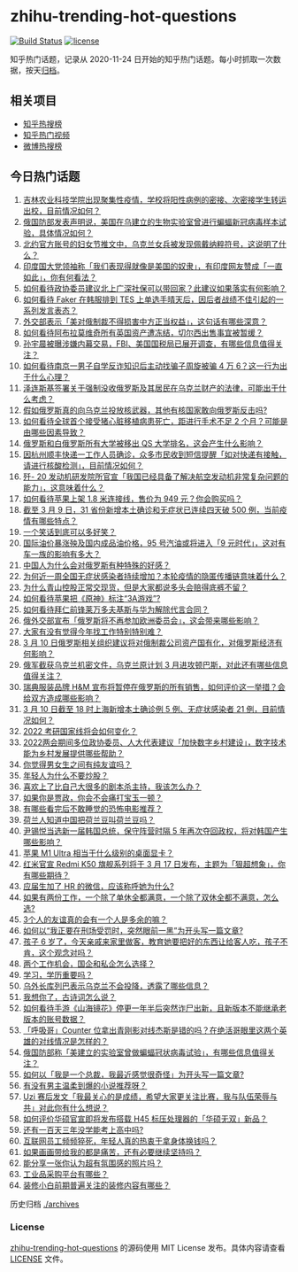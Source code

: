 # zhihu-trending-hot-questions

[![Build Status](https://github.com/justjavac/zhihu-trending-hot-questions/workflows/ci/badge.svg?branch=master)](https://github.com/justjavac/zhihu-trending-hot-questions/actions)
[![license](https://img.shields.io/github/license/justjavac/zhihu-trending-hot-questions)](https://github.com/justjavac/zhihu-trending-hot-questions/blob/master/LICENSE)

知乎热门话题，记录从 2020-11-24 日开始的知乎热门话题。每小时抓取一次数据，按天[归档](./archives)。

## 相关项目

- [知乎热搜榜](https://github.com/justjavac/zhihu-trending-top-search)
- [知乎热门视频](https://github.com/justjavac/zhihu-trending-hot-video)
- [微博热搜榜](https://github.com/justjavac/weibo-trending-hot-search)

## 今日热门话题

<!-- BEGIN -->
<!-- 最后更新时间 Fri Mar 11 2022 04:03:44 GMT+0800 (China Standard Time) -->

1. [吉林农业科技学院出现聚集性疫情，学校将阳性病例的密接、次密接学生转运出校，目前情况如何？](https://www.zhihu.com/question/521153293)
1. [俄国防部发表声明说，美国在乌建立的生物实验室曾进行蝙蝠新冠病毒样本试验，具体情况如何？](https://www.zhihu.com/question/521143391)
1. [北约官方账号的妇女节推文中，乌克兰女兵被发现佩戴纳粹符号，这说明了什么？](https://www.zhihu.com/question/521064840)
1. [印度国大党领袖称「我们表现得就像是美国的奴隶」，有印度网友赞成「一直如此」，你有何看法？](https://www.zhihu.com/question/501346248)
1. [如何看待政协委员建议北上广深社保可以带回家？此建议如果落实有何影响？](https://www.zhihu.com/question/520904964)
1. [如何看待 Faker 在韩服排到 TES 上单选手晴天后，因后者战绩不佳引起的一系列发言表态？](https://www.zhihu.com/question/521091967)
1. [外交部表示「美对俄制裁不得损害中方正当权益」，这句话有哪些深意？](https://www.zhihu.com/question/520990200)
1. [如何看待阿布拉莫维奇所有英国资产遭冻结，切尔西出售事宜被暂缓？](https://www.zhihu.com/question/521165185)
1. [孙宇晨被曝涉嫌内幕交易，FBI、美国国税局已展开调查，有哪些信息值得关注？](https://www.zhihu.com/question/521136704)
1. [如何看待南京一男子自学反诈知识后主动找骗子周旋被骗 4 万 6？这一行为出于什么心理？](https://www.zhihu.com/question/520801777)
1. [泽连斯基签署关于强制没收俄罗斯及其居民在乌克兰财产的法律，可能出于什么考虑？](https://www.zhihu.com/question/521190237)
1. [假如俄罗斯真的向乌克兰投放核武器，其他有核国家敢向俄罗斯反击吗?](https://www.zhihu.com/question/519387627)
1. [如何看待全球首个接受猪心脏移植病患死亡，距进行手术不足 2 个月？可能是由哪些因素导致？](https://www.zhihu.com/question/521056702)
1. [俄罗斯和白俄罗斯所有大学被移出 QS 大学排名，这会产生什么影响？](https://www.zhihu.com/question/520802711)
1. [因杭州顺丰快递一工作人员确诊，众多市民收到短信提醒「如对快递有接触，请进行核酸检测」，目前情况如何？](https://www.zhihu.com/question/521193002)
1. [歼- 20 发动机研发院所官宣「我国已经具备了解决航空发动机非常复杂问题的能力」，这意味着什么？](https://www.zhihu.com/question/520949605)
1. [如何看待苹果上架 1.8 米连接线，售价为 949 元？你会购买吗？](https://www.zhihu.com/question/520946929)
1. [截至 3 月 9 日，31 省份新增本土确诊和无症状已连续四天破 500 例，当前疫情有哪些特点？](https://www.zhihu.com/question/521073034)
1. [一个笑话到底可以多好笑？](https://www.zhihu.com/question/450919730)
1. [国际油价暴涨殃及国内成品油价格，95 号汽油或将进入「9 元时代」，这对有车一族的影响有多大？](https://www.zhihu.com/question/521009544)
1. [中国人为什么会对俄罗斯有种特殊的好感？](https://www.zhihu.com/question/520617795)
1. [为何近一周全国无症状感染者持续增加？本轮疫情的隐匿传播链意味着什么？](https://www.zhihu.com/question/521102192)
1. [为什么青山控股正常交现货，但是大家都说多头会赔得底裤不留？](https://www.zhihu.com/question/521069838)
1. [如何看待苹果把《原神》标注“3A游戏”?](https://www.zhihu.com/question/520864587)
1. [如何看待拜仁前锋莱万多夫基斯与华为解除代言合同？](https://www.zhihu.com/question/520703891)
1. [俄外交部宣布「俄罗斯将不再参加欧洲委员会」，这会带来哪些影响？](https://www.zhihu.com/question/521138473)
1. [大家有没有觉得今年找工作特别特别难？](https://www.zhihu.com/question/520706669)
1. [3 月 10 日俄罗斯相关组织建议将对俄制裁公司资产国有化，对俄罗斯经济有何影响？](https://www.zhihu.com/question/521086065)
1. [俄军截获乌克兰机密文件，乌克兰原计划 3 月进攻顿巴斯，对此还有哪些信息值得关注？](https://www.zhihu.com/question/520977133)
1. [瑞典服装品牌 H&M 宣布将暂停在俄罗斯的所有销售，如何评价这一举措？会给双方造成哪些影响？](https://www.zhihu.com/question/519780783)
1. [3 月 10 日截至 18 时上海新增本土确诊例 5 例、无症状感染者 21 例，目前情况如何？](https://www.zhihu.com/question/521168648)
1. [2022 考研国家线将会如何变化？](https://www.zhihu.com/question/509811817)
1. [2022两会期间多位政协委员、人大代表建议「加快数字乡村建设」，数字技术能为乡村发展提供哪些帮助？](https://www.zhihu.com/question/521100914)
1. [你觉得男女生之间有纯友谊吗？](https://www.zhihu.com/question/516298168)
1. [年轻人为什么不要炒股？](https://www.zhihu.com/question/520811857)
1. [喜欢上了比自己大很多的剧本杀主持，我该怎么办？](https://www.zhihu.com/question/516422268)
1. [如果你是贾政，你会不会痛打宝玉一顿？](https://www.zhihu.com/question/515047841)
1. [有哪些看完后不敢睡觉的恐怖电影推荐？](https://www.zhihu.com/question/483338825)
1. [荷兰人知道中国把荷兰豆叫荷兰豆吗？](https://www.zhihu.com/question/519757219)
1. [尹锡悦当选新一届韩国总统，保守阵营时隔 5 年再次夺回政权，将对韩国产生哪些影响？](https://www.zhihu.com/question/521064088)
1. [苹果 M1 Ultra 相当于什么级别的桌面显卡？](https://www.zhihu.com/question/520863191)
1. [红米官宣 Redmi K50 旗舰系列将于 3 月 17 日发布，主题为「狠超想象」，你有哪些期待？](https://www.zhihu.com/question/521084517)
1. [应届生加了 HR 的微信，应该称呼她为什么?](https://www.zhihu.com/question/520705594)
1. [如果有两份工作，一个除了单休全都满意，一个除了双休全都不满意，怎么选?](https://www.zhihu.com/question/520238300)
1. [3个人的友谊真的会有一个人是多余的嘛？](https://www.zhihu.com/question/519864020)
1. [如何以“我正要在刑场受罚时，突然眼前一黑”为开头写一篇文章?](https://www.zhihu.com/question/517660500)
1. [孩子 6 岁了，今天亲戚来家里做客，教育她要把好的东西让给客人吃，孩子不肯，这个观念对吗？](https://www.zhihu.com/question/520827235)
1. [两个工作机会，国企和私企怎么选择？](https://www.zhihu.com/question/520634066)
1. [学习，学历重要吗？](https://www.zhihu.com/question/520990082)
1. [乌外长库列巴表示乌克兰不会投降，透露了哪些信息？](https://www.zhihu.com/question/521170053)
1. [我想你了，古诗词怎么说？](https://www.zhihu.com/question/316893947)
1. [如何看待手游《山海镜花》停更一年半后突然诈尸出新，且新版本不能继承老版本的账号数据？](https://www.zhihu.com/question/520596742)
1. [「呼吸哥」Counter 位拿出青刚影对线杰斯是错的吗？在绝活哥眼里这两个英雄的对线情况是怎样的？](https://www.zhihu.com/question/520916762)
1. [俄国防部称「美建立的实验室曾做蝙蝠冠状病毒试验」，有哪些信息值得关注？](https://www.zhihu.com/question/521153002)
1. [如何以「我是一个总裁，我最近感觉很奇怪」为开头写一篇文章?](https://www.zhihu.com/question/498275109)
1. [有没有男主温柔到爆的小说推荐呀？](https://www.zhihu.com/question/503077609)
1. [Uzi 赛后发文「我最关心的是成绩，希望大家更关注比赛，我与队伍荣辱与共」对此你有什么想说？](https://www.zhihu.com/question/520884436)
1. [如何评价华硕官宣即将发布搭载 H45 标压处理器的「华硕无双」新品？](https://www.zhihu.com/question/521089314)
1. [还有一百天三年没学能考上高中吗?](https://www.zhihu.com/question/521184145)
1. [互联网员工频频猝死，年轻人真的热衷于拿身体换钱吗？](https://www.zhihu.com/question/518246663)
1. [如果画画带给我的都是痛苦，还有必要继续坚持吗？](https://www.zhihu.com/question/520359726)
1. [能分享一张你认为超有氛围感的照片吗？](https://www.zhihu.com/question/519865261)
1. [工业品采购平台有哪些？](https://www.zhihu.com/question/29964728)
1. [装修小白前期普遍关注的装修内容有哪些？](https://www.zhihu.com/question/512912205)

<!-- END -->

历史归档 [./archives](./archives)

### License

[zhihu-trending-hot-questions](https://github.com/justjavac/zhihu-trending-hot-questions)
的源码使用 MIT License 发布。具体内容请查看 [LICENSE](./LICENSE) 文件。

